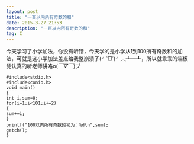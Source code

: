```yaml
---
layout: post
title: "一百以内所有奇数的和"
date: 2015-3-27 21:53
description: "一百以内所有奇数的和"
tag: C
---
```



今天学习了小学加法，你没有听错，今天学的是小学从1到100所有奇数和的加法，可就是这小学加法差点给我整崩溃了(╯‵□′)╯︵┻━┻，所以就乖乖的端板凳认真的听老师讲咯o(*￣▽￣*)ブ
```
#include<stdio.h>
#include<conio.h>
void main()
{
int i,sum=0;
for(i=1;i<101;i+=2)
{
sum+=i;
}
printf("100以内所有奇数的和为：%d\n",sum);
getch();
}  
```

